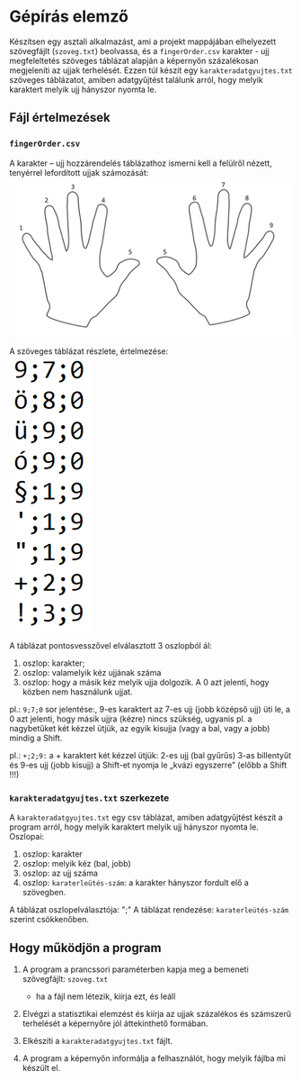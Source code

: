 # Gépírás elemző
Készítsen egy asztali alkalmazást, ami a projekt mappájában elhelyezett szövegfájlt  (`szoveg.txt`) beolvassa, és a `fingerOrder.csv`  karakter - ujj megfeleltetés szöveges táblázat alapján a képernyőn százalékosan megjeleníti az ujjak terhelését. Ezzen túl készít egy `karakteradatgyujtes.txt` szöveges táblázatot, amiben adatgyűjtést találunk arról, hogy melyik karaktert melyik ujj hányszor nyomta le.

## Fájl értelmezések
### `fingerOrder.csv`
A karakter – ujj hozzárendelés táblázathoz ismerni kell a felülről nézett, tenyérrel lefordított ujjak számozását:
![](image2.jpeg)

A szöveges táblázat részlete, értelmezése:  
![](image3.png)

A táblázat pontosvesszővel elválasztott 3 oszlopból ál:
1. oszlop: karakter;
2. oszlop: valamelyik kéz ujjának száma
3. oszlop: hogy a másik kéz melyik ujja dolgozik. A 0 azt jelenti, hogy közben nem használunk ujjat.

pl.: `9;7;0` sor jelentése:, 9-es karaktert az 7-es ujj (jobb középső ujj) üti le, a 0 azt jelenti, hogy másik ujjra (kézre) nincs szükség, ugyanis pl. a nagybetűket két kézzel ütjük, az egyik kisujja (vagy a bal, vagy a jobb) mindig a Shift.

pl.: `+;2;9:` a + karaktert két kézzel ütjük: 2-es ujj (bal gyűrűs) 3-as billentyűt és 9-es ujj (jobb kisujj) a Shift-et nyomja le „kvázi egyszerre” (előbb a Shift !!!)

### `karakteradatgyujtes.txt` szerkezete
A  `karakteradatgyujtes.txt` egy csv táblázat, amiben adatgyűjtést készít a program arról, hogy melyik karaktert melyik ujj hányszor nyomta le.
Oszlopai: 
1. oszlop: karakter
2. oszlop: melyik kéz (bal, jobb)
3. oszlop: az ujj száma
4. oszlop: `karaterleütés-szám`: a karakter hányszor fordult elő a szövegben.

A táblázat oszlopelválasztója: ";"
A táblázat rendezése: `karaterleütés-szám` szerint csökkenőben.

## Hogy működjön a program
1. A program a prancssori paraméterben kapja meg a bemeneti szövegfájlt: `szoveg.txt`
    - ha a fájl nem létezik, kiírja ezt, és leáll

2. Elvégzi a statisztikai elemzést és kiírja az ujjak százalékos és számszerű terhelését a képernyőre jól áttekinthető formában.

3. Elkészíti a `karakteradatgyujtes.txt` fájlt.

4. A program a képernyőn informálja a felhasználót, hogy melyik fájlba mi készült el.









